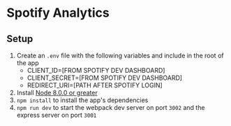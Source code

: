 # Spotify Analytics

## **Setup**

1. Create an `.env` file with the following variables and include in the root of the app
   - CLIENT_ID=[FROM SPOTIFY DEV DASHBOARD]
   - CLIENT_SECRET=[FROM SPOTIFY DEV DASHBOARD]
   - REDIRECT_URI=[PATH AFTER SPOTIFY LOGIN]
2. Install [Node 8.0.0 or greater](https://nodejs.org)
3. `npm install` to install the app's dependencies
4. `npm run dev` to start the webpack dev server on port `3002` and the express server on port `3001`
